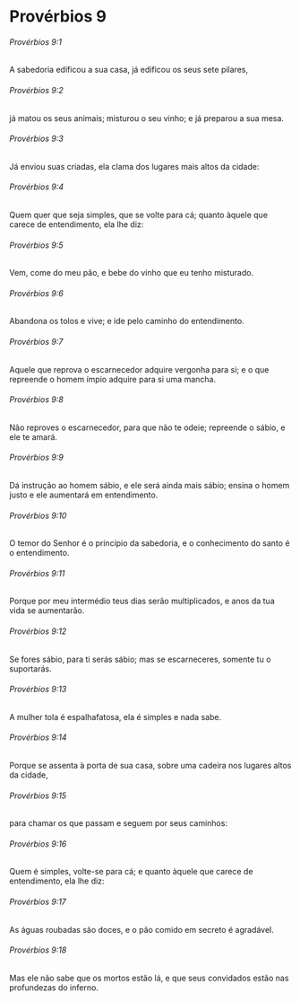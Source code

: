 # Provérbios 9

###### Provérbios 9:1

A sabedoria edificou a sua casa, já edificou os seus sete pilares,

###### Provérbios 9:2

já matou os seus animais; misturou o seu vinho; e já preparou a sua mesa.

###### Provérbios 9:3

Já enviou suas criadas, ela clama dos lugares mais altos da cidade:

###### Provérbios 9:4

Quem quer que seja simples, que se volte para cá; quanto àquele que carece de entendimento, ela lhe diz:

###### Provérbios 9:5

Vem, come do meu pão, e bebe do vinho que eu tenho misturado.

###### Provérbios 9:6

Abandona os tolos e vive; e ide pelo caminho do entendimento.

###### Provérbios 9:7

Aquele que reprova o escarnecedor adquire vergonha para si; e o que repreende o homem ímpio adquire para si uma mancha.

###### Provérbios 9:8

Não reproves o escarnecedor, para que não te odeie; repreende o sábio, e ele te amará.

###### Provérbios 9:9

Dá instrução ao homem sábio, e ele será ainda mais sábio; ensina o homem justo e ele aumentará em entendimento.

###### Provérbios 9:10

O temor do Senhor é o princípio da sabedoria, e o conhecimento do santo é o entendimento.

###### Provérbios 9:11

Porque por meu intermédio teus dias serão multiplicados, e anos da tua vida se aumentarão.

###### Provérbios 9:12

Se fores sábio, para ti serás sábio; mas se escarneceres, somente tu o suportarás.

###### Provérbios 9:13

A mulher tola é espalhafatosa, ela é simples e nada sabe.

###### Provérbios 9:14

Porque se assenta à porta de sua casa, sobre uma cadeira nos lugares altos da cidade,

###### Provérbios 9:15

para chamar os que passam e seguem por seus caminhos:

###### Provérbios 9:16

Quem é simples, volte-se para cá; e quanto àquele que carece de entendimento, ela lhe diz:

###### Provérbios 9:17

As águas roubadas são doces, e o pão comido em secreto é agradável.

###### Provérbios 9:18

Mas ele não sabe que os mortos estão lá, e que seus convidados estão nas profundezas do inferno.

